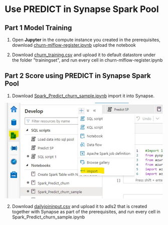 # Use PREDICT in Synapse Spark Pool

## Part 1 Model Training

1. Open **Jupyter** in the compute instance you created in the prerequisites, download [churn-mlflow-register.ipynb]() upload the notebook

2. Download [churn_training.csv]() and upload it to default datastore under the folder "trainingset", and run every cell in churn-mlflow-register.ipynb



## Part 2 Score using PREDICT in Synapse Spark Pool

1. Download [Spark_Predict_churn_sample.ipynb]() import it into Synapse.

![import.jpg](images/import.jpg) 

2. Download [dailyjoininput.csv]() and upload it to adls2 that is created together with Synapse as part of the prerequisites, and run every cell in Spark_Predict_churn_sample.ipynb

